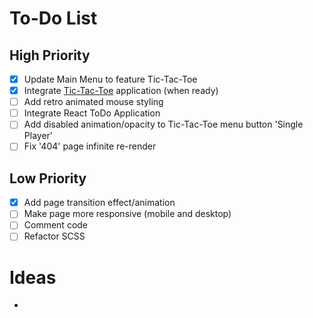 # To-Do List

## High Priority

- [x] Update Main Menu to feature Tic-Tac-Toe
- [x] Integrate [Tic-Tac-Toe](https://github.com/SMelidoni/react-tictactoe-app) application (when ready)
- [ ] Add retro animated mouse styling
- [ ] Integrate React ToDo Application
- [ ] Add disabled animation/opacity to Tic-Tac-Toe menu button 'Single Player'
- [ ] Fix '404' page infinite re-render

## Low Priority

- [x] Add page transition effect/animation
- [ ] Make page more responsive (mobile and desktop)
- [ ] Comment code
- [ ] Refactor SCSS

# Ideas

-
